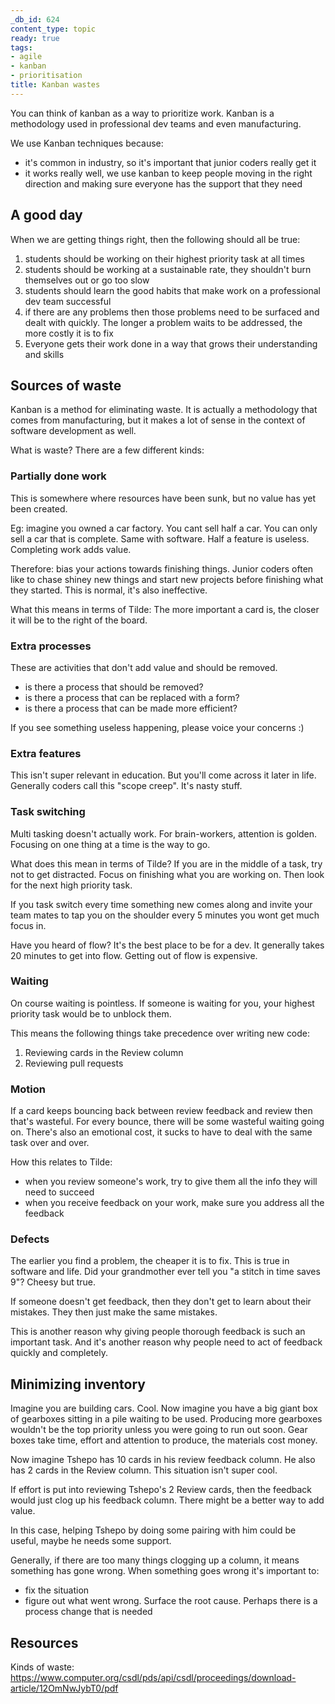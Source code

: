 ```yaml
---
_db_id: 624
content_type: topic
ready: true
tags:
- agile
- kanban
- prioritisation
title: Kanban wastes
---
```


You can think of kanban as a way to prioritize work. Kanban is a methodology used in professional dev teams and even manufacturing. 

We use Kanban techniques because:
- it's common in industry, so it's important that junior coders really get it
- it works really well, we use kanban to keep people moving in the right direction and making sure everyone has the support that they need

## A good day

When we are getting things right, then the following should all be true:

1. students should be working on their highest priority task at all times
2. students should be working at a sustainable rate, they shouldn't burn themselves out or go too slow
3. students should learn the good habits that make work on a professional dev team successful
4. if there are any problems then those problems need to be surfaced and dealt with quickly. The longer a problem waits to be addressed, the more costly it is to fix
5. Everyone gets their work done in a way that grows their understanding and skills

## Sources of waste

Kanban is a method for eliminating waste. It is actually a methodology that comes from manufacturing, but it makes a lot of sense in the context of software development as well.

What is waste? There are a few different kinds:

### Partially done work

This is somewhere where resources have been sunk, but no value has yet been created.

Eg: imagine you owned a car factory. You cant sell half a car. You can only sell a car that is complete. Same with software. Half a feature is useless. Completing work adds value.

Therefore: bias your actions towards finishing things. Junior coders often like to chase shiney new things and start new projects before finishing what they started. This is normal, it's also ineffective.

What this means in terms of Tilde: The more important a card is, the closer it will be to the right of the board.

### Extra processes

These are activities that don't add value and should be removed.

- is there a process that should be removed?
- is there a process that can be replaced with a form?
- is there a process that can be made more efficient?

If you see something useless happening, please voice your concerns :)

### Extra features

This isn't super relevant in education. But you'll come across it later in life. Generally coders call this "scope creep". It's nasty stuff.

### Task switching

Multi tasking doesn't actually work. For brain-workers, attention is golden. Focusing on one thing at a time is the way to go.

What does this mean in terms of Tilde? If you are in the middle of a task, try not to get distracted. Focus on finishing what you are working on. Then look for the next high priority task.

If you task switch every time something new comes along and invite your team mates to tap you on the shoulder every 5 minutes you wont get much focus in.

Have you heard of flow? It's the best place to be for a dev. It generally takes 20 minutes to get into flow. Getting out of flow is expensive.

### Waiting

On course waiting is pointless. If someone is waiting for you, your highest priority task would be to unblock them.

This means the following things take precedence over writing new code:

1. Reviewing cards in the Review column
2. Reviewing pull requests

### Motion

If a card keeps bouncing back between review feedback and review then that's wasteful. For every bounce, there will be some wasteful waiting going on. There's also an emotional cost, it sucks to have to deal with the same task over and over.

How this relates to Tilde:

- when you review someone's work, try to give them all the info they will need to succeed
- when you receive feedback on your work, make sure you address all the feedback

### Defects

The earlier you find a problem, the cheaper it is to fix. This is true in software and life. Did your grandmother ever tell you "a stitch in time saves 9"? Cheesy but true.

If someone doesn't get feedback, then they don't get to learn about their mistakes. They then just make the same mistakes.

This is another reason why giving people thorough feedback is such an important task. And it's another reason why people need to act of feedback quickly and completely.

## Minimizing inventory

Imagine you are building cars. Cool. Now imagine you have a big giant box of gearboxes sitting in a pile waiting to be used. Producing more gearboxes wouldn't be the top priority unless you were going to run out soon. Gear boxes take time, effort and attention to produce, the materials cost money.

Now imagine Tshepo has 10 cards in his review feedback column. He also has 2 cards in the Review column. This situation isn't super cool.

If effort is put into reviewing Tshepo's 2 Review cards, then the feedback would just clog up his feedback column. There might be a better way to add value.

In this case, helping Tshepo by doing some pairing with him could be useful, maybe he needs some support.

Generally, if there are too many things clogging up a column, it means something has gone wrong. When something goes wrong it's important to:

- fix the situation
- figure out what went wrong. Surface the root cause. Perhaps there is a process change that is needed

## Resources

Kinds of waste: https://www.computer.org/csdl/pds/api/csdl/proceedings/download-article/12OmNwJybT0/pdf